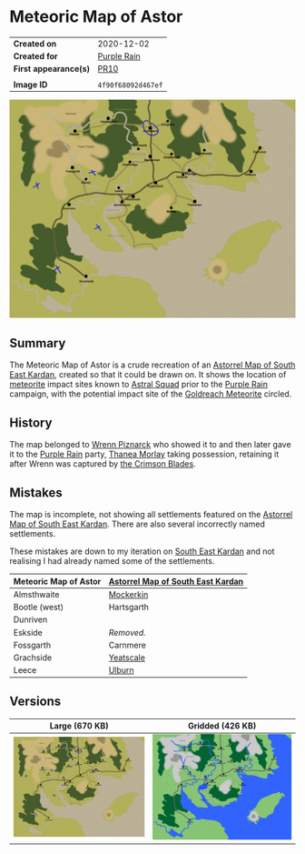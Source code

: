 # Meteoric Map of Astor

|||
| --- | --- |
| **Created on** | 2020-12-02 |
| **Created for** | [Purple Rain](../campaigns/C1-purple-rain.md) |
| **First appearance(s)** | [PR10](../sessions/PR10.md) |
||
| **Image ID** | `4f90f68092d467ef` |

<img src="https://raw.githubusercontent.com/jesskelsall/astarus-images/main/maps/4f90f68092d467ef-lg.jpg" />

## Summary

The Meteoric Map of Astor is a crude recreation of an [Astorrel Map of South East Kardan](astorrel-map-of-south-east-kardan.md), created so that it could be drawn on. It shows the location of [meteorite](../items/meteoric/meteorite.md) impact sites known to [Astral Squad](../organisations/government/astorrel/squads/astral-squad.md) prior to the [Purple Rain](../campaigns/C1-purple-rain.md) campaign, with the potential impact site of the [Goldreach Meteorite](../items/meteoric/meteorites/goldreach-meteorite.md) circled.

## History

The map belonged to [Wrenn Piznarck](../characters/wrenn-piznarck.md) who showed it to and then later gave it to the [Purple Rain](../campaigns/C1-purple-rain.md) party, [Thanea Morlay](../characters/thanea-morlay.md) taking possession, retaining it after Wrenn was captured by [the Crimson Blades](../organisations/criminals/the-crimson-blades.md).

## Mistakes

The map is incomplete, not showing all settlements featured on the [Astorrel Map of South East Kardan](astorrel-map-of-south-east-kardan.md). There are also several incorrectly named settlements.

These mistakes are down to my iteration on [South East Kardan](../places/regions/south-east-kardan.md) and not realising I had already named some of the settlements.

| Meteoric Map of Astor | [Astorrel Map of South East Kardan](astorrel-map-of-south-east-kardan.md) |
| --- | --- |
| Almsthwaite | [Mockerkin](../places/towns/mockerkin.md) |
| Bootle (west) | Hartsgarth |
| Dunriven | 
| Eskside | *Removed.*
| Fossgarth | Carnmere |
| Grachside | [Yeatscale](../places/cities/yeatscale.md) |
| Leece | [Ulburn](../places/villages/ulburn.md) |

## Versions

| Large (670 KB) | Gridded (426 KB) |
| --- | --- |
| <img src="https://raw.githubusercontent.com/jesskelsall/astarus-images/main/maps/4f90f68092d467ef-lg.jpg" /> | <img src="https://raw.githubusercontent.com/jesskelsall/astarus-images/main/maps/4f90f68092d467ef-gd.jpg" /> |
